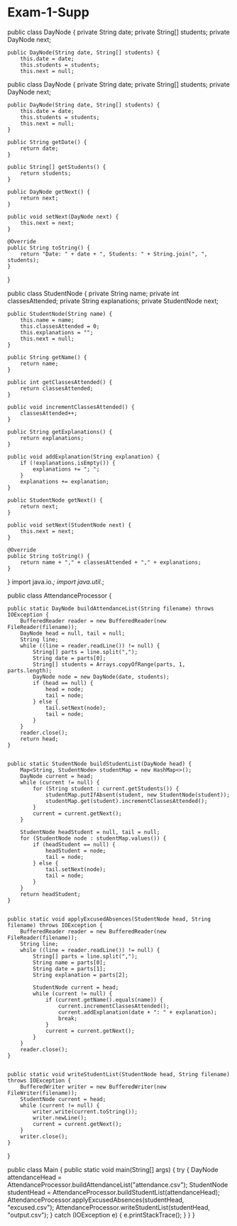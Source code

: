 # Exam-1-Supp
public class DayNode {
    private String date;
    private String[] students;
    private DayNode next;

    public DayNode(String date, String[] students) {
        this.date = date;
        this.students = students;
        this.next = null;

public class DayNode {
    private String date;
    private String[] students;
    private DayNode next;

    public DayNode(String date, String[] students) {
        this.date = date;
        this.students = students;
        this.next = null;
    }

    public String getDate() {
        return date;
    }

    public String[] getStudents() {
        return students;
    }

    public DayNode getNext() {
        return next;
    }

    public void setNext(DayNode next) {
        this.next = next;
    }

    @Override
    public String toString() {
        return "Date: " + date + ", Students: " + String.join(", ", students);
    }
}

public class StudentNode {
    private String name;
    private int classesAttended;
    private String explanations;
    private StudentNode next;

    public StudentNode(String name) {
        this.name = name;
        this.classesAttended = 0;
        this.explanations = "";
        this.next = null;
    }

    public String getName() {
        return name;
    }

    public int getClassesAttended() {
        return classesAttended;
    }

    public void incrementClassesAttended() {
        classesAttended++;
    }

    public String getExplanations() {
        return explanations;
    }

    public void addExplanation(String explanation) {
        if (!explanations.isEmpty()) {
            explanations += "; ";
        }
        explanations += explanation;
    }

    public StudentNode getNext() {
        return next;
    }

    public void setNext(StudentNode next) {
        this.next = next;
    }

    @Override
    public String toString() {
        return name + "," + classesAttended + "," + explanations;
    }
}
import java.io.*;
import java.util.*;


public class AttendanceProcessor {

   
    public static DayNode buildAttendanceList(String filename) throws IOException {
        BufferedReader reader = new BufferedReader(new FileReader(filename));
        DayNode head = null, tail = null;
        String line;
        while ((line = reader.readLine()) != null) {
            String[] parts = line.split(",");
            String date = parts[0];
            String[] students = Arrays.copyOfRange(parts, 1, parts.length);
            DayNode node = new DayNode(date, students);
            if (head == null) {
                head = node;
                tail = node;
            } else {
                tail.setNext(node);
                tail = node;
            }
        }
        reader.close();
        return head;
    }

    
    public static StudentNode buildStudentList(DayNode head) {
        Map<String, StudentNode> studentMap = new HashMap<>();
        DayNode current = head;
        while (current != null) {
            for (String student : current.getStudents()) {
                studentMap.putIfAbsent(student, new StudentNode(student));
                studentMap.get(student).incrementClassesAttended();
            }
            current = current.getNext();
        }

        StudentNode headStudent = null, tail = null;
        for (StudentNode node : studentMap.values()) {
            if (headStudent == null) {
                headStudent = node;
                tail = node;
            } else {
                tail.setNext(node);
                tail = node;
            }
        }
        return headStudent;
    }

   
    public static void applyExcusedAbsences(StudentNode head, String filename) throws IOException {
        BufferedReader reader = new BufferedReader(new FileReader(filename));
        String line;
        while ((line = reader.readLine()) != null) {
            String[] parts = line.split(",");
            String name = parts[0];
            String date = parts[1];
            String explanation = parts[2];

            StudentNode current = head;
            while (current != null) {
                if (current.getName().equals(name)) {
                    current.incrementClassesAttended();
                    current.addExplanation(date + ": " + explanation);
                    break;
                }
                current = current.getNext();
            }
        }
        reader.close();
    }

   
    public static void writeStudentList(StudentNode head, String filename) throws IOException {
        BufferedWriter writer = new BufferedWriter(new FileWriter(filename));
        StudentNode current = head;
        while (current != null) {
            writer.write(current.toString());
            writer.newLine();
            current = current.getNext();
        }
        writer.close();
    }
}

public class Main {
    public static void main(String[] args) {
        try {
            DayNode attendanceHead = AttendanceProcessor.buildAttendanceList("attendance.csv");
            StudentNode studentHead = AttendanceProcessor.buildStudentList(attendanceHead);
            AttendanceProcessor.applyExcusedAbsences(studentHead, "excused.csv");
            AttendanceProcessor.writeStudentList(studentHead, "output.csv");
        } catch (IOException e) {
            e.printStackTrace();
        }
    }
}

